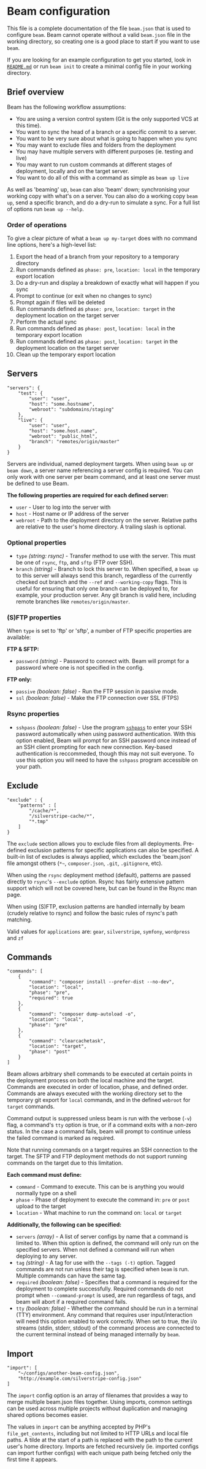 # Beam configuration

This file is a complete documentation of the file `beam.json` that is used to configure `beam`. Beam cannot operate without a valid `beam.json` file in the working directory, so creating one is a good place to start if you want to use `beam`.

If you are looking for an example configuration to get you started, look in [`README.md`](README.md) or run `beam init` to create a minimal config file in your working directory.

## Brief overview

Beam has the following workflow assumptions:

 * You are using a version control system (Git is the only supported VCS at this time).
 * You want to sync the head of a branch or a specific commit to a server.
 * You want to be very sure about what is going to happen when you sync
 * You may want to exclude files and folders from the deployment
 * You may have multiple servers with different purposes (ie. testing and live)
 * You may want to run custom commands at different stages of deployment, locally and on the target server.
 * You want to do all of this with a command as simple as `beam up live`

As well as 'beaming' up, `beam` can also 'beam' down; synchronising your working copy with what's on a server. You can also do a working copy `beam up`, send a specific branch, and do a dry-run to simulate a sync. For a full list of options run `beam up --help`.

### Order of operations

To give a clear picture of what a `beam up my-target` does with no command line options, here's a high-level list:

1. Export the head of a branch from your repository to a temporary directory
1. Run commands defined as `phase: pre`, `location: local` in the temporary export location
1. Do a dry-run and display a breakdown of exactly what will happen if you sync
1. Prompt to continue (or exit when no changes to sync)
1. Prompt again if files will be deleted
1. Run commands defined as `phase: pre`, `location: target` in the deployment location on the target server
1. Perform the actual sync
1. Run commands defined as `phase: post`, `location: local` in the temporary export location
1. Run commands defined as `phase: post`, `location: target` in the deployment location on the target server
1. Clean up the temporary export location


## Servers

    "servers": {
        "test": {
            "user": "user",
            "host": "some.hostname",
            "webroot": "subdomains/staging"
        },
        "live": {
            "user": "user",
            "host": "some.host.name",
            "webroot": "public_html",
            "branch": "remotes/origin/master"
        }
    }

Servers are individual, named deployment targets. When using `beam up` or `beam down`, a server name referencing a server config is required. You can only work with one server per beam command, and at least one server must be defined to use Beam.

**The following properties are required for each defined server:**

 * `user` - User to log into the server with
 * `host` - Host name or IP address of the server
 * `webroot` - Path to the deployment directory on the server. Relative paths are relative to the user's home directory. A trailing slash is optional.

### Optional properties
 * `type` *(string: rsync)* - Transfer method to use with the server. This must be one of `rsync`, `ftp`, and `sftp` (FTP over SSH).
 * `branch` *(string)* - Branch to lock this server to. When specified, a `beam up` to this server will always send this branch, regardless of the currently checked out branch and the `--ref` and `--working-copy` flags. This is useful for ensuring that only one branch can be deployed to, for example, your production server. Any git branch is valid here, including remote branches like `remotes/origin/master`.

### (S)FTP properties

When `type` is set to 'ftp' or 'sftp', a number of FTP specific properties are available:

**FTP & SFTP:**

 * `password` *(string)* - Password to connect with. Beam will prompt for a password where one is not specified in the config.

**FTP only:**

 * `passive` *(boolean: false)* - Run the FTP session in passive mode.
 * `ssl` *(boolean: false)* - Make the FTP connection over SSL (FTPS)

### Rsync properties

 * `sshpass` *(boolean: false)* - Use the program [`sshpass`](http://sourceforge.net/projects/sshpass/) to enter your SSH password automatically when using password authentication. With this option enabled, Beam will prompt for an SSH password once instead of an SSH client prompting for each new connection. Key-based authentication is reccommeded, though this may not suit everyone. To use this option you will need to have the `sshpass` program accessible on your path.


## Exclude

    "exclude" : {
        "patterns" : [
            "/cache/*",
            "/silverstripe-cache/*",
            "*.tmp"
        ]
    }

The `exclude` section allows you to exclude files from all deployments. Pre-defined exclusion patterns for specific applications can also be specified. A built-in list of excludes is always applied, which excludes the 'beam.json' file amongst others (`*~`, `composer.json`, `.git`, `.gitignore`, etc).

When using the `rsync` deployment method (default), patterns are passed directly to `rsync`'s `--exclude` option. Rsync has fairly extensive pattern support which will not be covered here, but can be found in the Rsync man page.

When using (S)FTP, exclusion patterns are handled internally by beam (crudely relative to rsync) and follow the basic rules of rsync's path matching.

Valid values for `applications` are: `gear`, `silverstripe`, `symfony`, `wordpress` and `zf`


## Commands

    "commands": [
        {
            "command": "composer install --prefer-dist --no-dev",
            "location": "local",
            "phase": "pre",
            "required": true
        },
        {
            "command": "composer dump-autoload -o",
            "location": "local",
            "phase": "pre"
        },
        {
            "command": "clearcachetask",
            "location": "target",
            "phase": "post"
        }
    ]

Beam allows arbitrary shell commands to be executed at certain points in the deployment process on both the local machine and the target. Commands are executed in order of location, phase, and defined order. Commands are always executed with the working directory set to the temporary git export for `local` commands, and in the defined `webroot` for `target` commands.

Command output is suppressed unless beam is run with the verbose (`-v`) flag, a command's `tty` option is true, or if a command exits with a non-zero status. In the case a command fails, beam will prompt to continue unless the failed command is marked as required.

Note that running commands on a target requires an SSH connection to the target. The SFTP and FTP deployment methods do not support running commands on the target due to this limitation.

**Each command must define:**

 * `command` - Command to execute. This can be is anything you would normally type on a shell
 * `phase` - Phase of deployment to execute the command in: `pre` or `post` upload to the target
 * `location` - What machine to run the command on: `local` or `target`

**Additionally, the following can be specified:**

 * `servers` *(array)* - A list of server configs by name that a command is limited to. When this option is defined, the command will only run on the specified servers. When not defined a command will run when deploying to any server.
 * `tag` *(string)* - A tag for use with the `--tags (-t)` option. Tagged commands are not run unless their tag is specified when `beam` is run. Multiple commands can have the same tag.
 * `required` *(boolean: false)* - Specifies that a command is required for the deployment to complete successfully. Required commands do not prompt when `--command-prompt` is used, are run regardless of tags, and beam will abort if a required command fails.
 * `tty` *(boolean: false)* - Whether the command should be run in a terminal (TTY) environment. Any command that requires user input/interaction will need this option enabled to work correctly. When set to true, the i/o streams (stdin, stderr, stdout) of the command process are connected to the current terminal instead of being managed internally by `beam`.


## Import

    "import": [
        "~/configs/another-beam-config.json",
        "http://example.com/silverstripe-config.json"
    ]
    
The `import` config option is an array of filenames that provides a way to merge multiple beam.json files together. Using imports, common settings can be used across multiple projects without duplication and managing shared options becomes easier.

The values in `import` can be anything accepted by PHP's `file_get_contents`, including but not limited to HTTP URLs and local file paths. A tilde at the start of a path is replaced with the path to the current user's home directory. Imports are fetched recursively (ie. imported configs can import further configs) with each unique path being fetched only the first time it appears.

